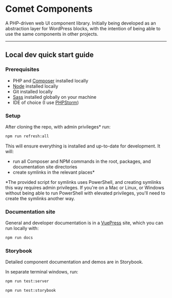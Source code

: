 # Comet Components

A PHP-driven web UI component library. Initially being developed as
an abstraction layer for WordPress blocks, with the intention of being able to use the same components in other
projects.

---
## Local dev quick start guide

### Prerequisites
- PHP and [Composer](https://getcomposer.org) installed locally
- [Node](https://nodejs.org) installed locally
- Git installed locally
- [Sass](https://sass-lang.com) installed globally on your machine
- IDE of choice (I use [PHPStorm](https://www.jetbrains.com/phpstorm/))

### Setup

After cloning the repo, with admin privileges* run:

```bash
npm run refresh:all
```

This will ensure everything is installed and up-to-date for development. It will:
- run all Composer and NPM commands in the root, packages, and documentation site directories
- create symlinks in the relevant places*

*The provided script for symlinks uses PowerShell, and creating symlinks this way requires admin privileges. If you're on a Mac or Linux, or Windows without being able to run PowerShell with elevated privileges, you'll need to create the symlinks another way.

### Documentation site

General and developer documentation is in a [VuePress](https://vuepress.vuejs.org) site, which you can run locally with:

```bash
npm run docs
```

### Storybook

Detailed component documentation and demos are in Storybook.

In separate terminal windows, run:

```bash
npm run test:server
```
```bash
npm run test:storybook
```

